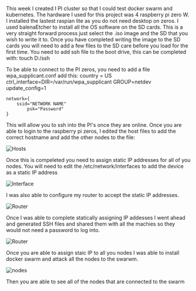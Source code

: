 This week I created I PI cluster so that I could test docker swarm and kubernetes.  The hardware I used for this project was 4 
raspberry pi zero W.  I installed the lastest raspian lite as you do not need desktop on zeros.  I used balenaEtcher to install all 
the OS software on the SD cards.  This is a very straight forward process just select the .iso image and the SD that you wish to 
write it to.  Once you have completed writing the image to the SD cards you will need to add a few files to the SD care before you
load for the first time.  You need to add ssh file to the boot drive, this can be completed with:
	touch D:/ssh
	
To be able to connect to the PI zeros, you need to add a file wpa_supplicant.conf add this:
	country = US
	ctrl_interface=DIR=/var/run/wpa_supplicant GROUP=netdev
	update_config=1

	network={
	    ssid="NETWORK NAME"
            psk="Password"
	}
This will allow you to ssh into the PI's once they are online.  Once you are able to login to the raspberry pi zeros, I edited the 
host files to add the correct hostname and add the other nodes to the file:

![Hosts](https://v1ndl3r.github.io/CIT480/assets/cluster-hosts.PNG "Hosts File")


Once this is compeleted you need to assign static IP addresses for all of you nodes.  You will need to edit the 
/etc/network/interfaces to add the device as a static IP address

![Interface](https://v1ndl3r.github.io/CIT480/assets/cluster-static-1.PNG "Static-IP")

I was also able to configure my router to accept the static IP addresses.

![Router](https://v1ndl3r.github.io/CIT480/assests/cluster-router.PNG "router")

Once I was able to complete statically assigning IP addesses I went ahead and generated SSH files and shared them with all the 
machies so they would not need a password to log into.


![Router](https://v1ndl3r.github.io/CIT480/assets/cluster-rsa.png "rsa")


Once you are able to assign staic IP to all you nodes I was able to install docker swarm and attack all the nodes to the swarwm.

![nodes](https://v1ndl3r.github.io/CIT480/assets/cluster-nodes.PNG "nodes")


Then you are able to see all of the nodes that are connected to the swarm
